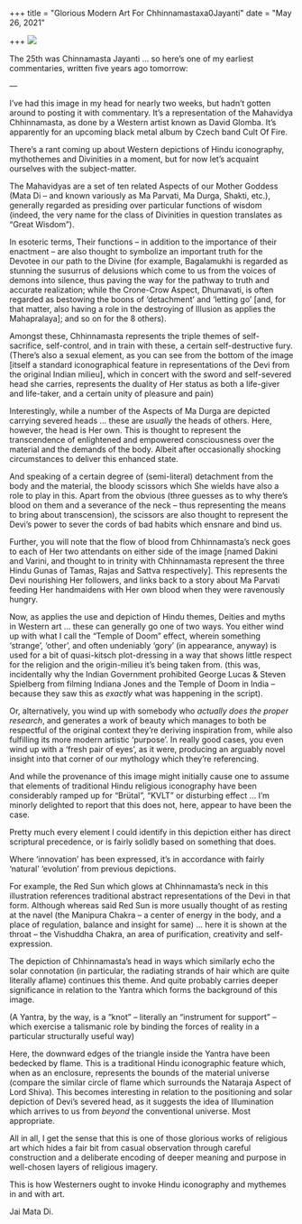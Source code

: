 +++
title = "Glorious Modern Art For Chhinnamastaxa0Jayanti"
date = "May 26, 2021"

+++
![](https://aryaakasha.files.wordpress.com/2021/05/13245270_10156974596480574_5829926026873795324_n.jpg?w=960)

The 25th was Chinnamasta Jayanti … so here’s one of my earliest
commentaries, written five years ago tomorrow:

—

I’ve had this image in my head for nearly two weeks, but hadn’t gotten
around to posting it with commentary. It’s a representation of the
Mahavidya Chhinnamasta, as done by a Western artist known as David
Glomba. It’s apparently for an upcoming black metal album by Czech band
Cult Of Fire.

There’s a rant coming up about Western depictions of Hindu iconography,
mythothemes and Divinities in a moment, but for now let’s acquaint
ourselves with the subject-matter.

The Mahavidyas are a set of ten related Aspects of our Mother Goddess
(Mata Di – and known variously as Ma Parvati, Ma Durga, Shakti, etc.),
generally regarded as presiding over particular functions of wisdom
(indeed, the very name for the class of Divinities in question
translates as “Great Wisdom”).

In esoteric terms, Their functions – in addition to the importance of
their enactment – are also thought to symbolize an important truth for
the Devotee in our path to the Divine (for example, Bagalamukhi is
regarded as stunning the susurrus of delusions which come to us from the
voices of demons into silence, thus paving the way for the pathway to
truth and accurate realization; while the Crone-Crow Aspect, Dhumavati,
is often regarded as bestowing the boons of ‘detachment’ and ‘letting
go’ \[and, for that matter, also having a role in the destroying of
Illusion as applies the Mahapralaya\]; and so on for the 8 others).

Amongst these, Chhinnamasta represents the triple themes of
self-sacrifice, self-control, and in train with these, a certain
self-destructive fury. (There’s also a sexual element, as you can see
from the bottom of the image \[itself a standard iconographical feature
in representations of the Devi from the original Indian milieu\], which
in concert with the sword and self-severed head she carries, represents
the duality of Her status as both a life-giver and life-taker, and a
certain unity of pleasure and pain)

Interestingly, while a number of the Aspects of Ma Durga are depicted
carrying severed heads … these are *usually* the heads of others. Here,
however, the head is Her own. This is thought to represent the
transcendence of enlightened and empowered consciousness over the
material and the demands of the body. Albeit after occasionally shocking
circumstances to deliver this enhanced state.

And speaking of a certain degree of (semi-literal) detachment from the
body and the material, the bloody scissors which She wields have also a
role to play in this. Apart from the obvious (three guesses as to why
there’s blood on them and a severance of the neck – thus representing
the means to bring about transcension), the scissors are also thought to
represent the Devi’s power to sever the cords of bad habits which
ensnare and bind us.

Further, you will note that the flow of blood from Chhinnamasta’s neck
goes to each of Her two attendants on either side of the image \[named
Dakini and Varini, and thought to in trinity with Chhinnamasta represent
the three Hindu Gunas of Tamas, Rajas and Sattva respectively\]. This
represents the Devi nourishing Her followers, and links back to a story
about Ma Parvati feeding Her handmaidens with Her own blood when they
were ravenously hungry.

Now, as applies the use and depiction of Hindu themes, Deities and myths
in Western art … these can generally go one of two ways. You either wind
up with what I call the “Temple of Doom” effect, wherein something
‘strange’, ‘other’, and often undeniably ‘gory’ (in appearance, anyway)
is used for a bit of quasi-kitsch plot-dressing in a way that shows
little respect for the religion and the origin-milieu it’s being taken
from. (this was, incidentally why the Indian Government prohibited
George Lucas & Steven Spielberg from filming Indiana Jones and the
Temple of Doom in India – because they saw this as *exactly* what was
happening in the script).

Or, alternatively, you wind up with somebody who *actually does the
proper research*, and generates a work of beauty which manages to both
be respectful of the original context they’re deriving inspiration from,
while also fulfilling its more modern artistic ‘purpose’. In really good
cases, you even wind up with a ‘fresh pair of eyes’, as it were,
producing an arguably novel insight into that corner of our mythology
which they’re referencing.

And while the provenance of this image might initially cause one to
assume that elements of traditional Hindu religious iconography have
been considerably ramped up for “Brütal”, “KVLT” or disturbing effect …
I’m minorly delighted to report that this does not, here, appear to have
been the case.

Pretty much every element I could identify in this depiction either has
direct scriptural precedence, or is fairly solidly based on something
that does.

Where ‘innovation’ has been expressed, it’s in accordance with fairly
‘natural’ ‘evolution’ from previous depictions.

For example, the Red Sun which glows at Chhinnamasta’s neck in this
illustration references traditional abstract representations of the Devi
in that form. Although whereas said Red Sun is more usually thought of
as resting at the navel (the Manipura Chakra – a center of energy in the
body, and a place of regulation, balance and insight for same) … here it
is shown at the throat – the Vishuddha Chakra, an area of purification,
creativity and self-expression.

The depiction of Chhinnamasta’s head in ways which similarly echo the
solar connotation (in particular, the radiating strands of hair which
are quite literally aflame) continues this theme. And quite probably
carries deeper significance in relation to the Yantra which forms the
background of this image.

(A Yantra, by the way, is a “knot” – literally an “instrument for
support” – which exercise a talismanic role by binding the forces of
reality in a particular structurally useful way)

Here, the downward edges of the triangle inside the Yantra have been
bedecked by flame. This is a traditional Hindu iconographic feature
which, when as an enclosure, represents the bounds of the material
universe (compare the similar circle of flame which surrounds the
Nataraja Aspect of Lord Shiva). This becomes interesting in relation to
the positioning and solar depiction of Devi’s severed head, as it
suggests the idea of Illumination which arrives to us from *beyond* the
conventional universe. Most appropriate.

All in all, I get the sense that this is one of those glorious works of
religious art which hides a fair bit from casual observation through
careful construction and a deliberate encoding of deeper meaning and
purpose in well-chosen layers of religious imagery.

This is how Westerners ought to invoke Hindu iconography and mythemes in
and with art.

Jai Mata Di.
